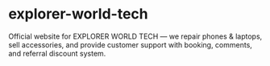 # explorer-world-tech
Official website for EXPLORER WORLD TECH — we repair phones &amp; laptops, sell accessories, and provide customer support with booking, comments, and referral discount system.
